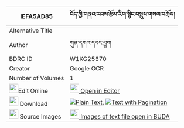 |IEFA5AD85|བོད་ཀྱི་གནའ་རབས་རྩོམ་རིག་སྙིང་བསྡུས་གསལ་བཀྲོལ། 
| --- | --- 
|Alternative Title |
|Author| ཀུན་དགའ་དབང་ཕྱུག
|BDRC ID | W1KG25670
|Creator | Google OCR
|Number of Volumes| 1
|<img width="25" src="https://img.icons8.com/color/25/000000/edit-property.png">Edit Online| [<img width="25" src="https://avatars.githubusercontent.com/u/45091458?s=200&v=4"> Open in Editor](http://editor.openpecha.org/IEFA5AD85)
|<img width="25" src="https://img.icons8.com/fluent/48/000000/download-2.png"/>  Download | [![](https://img.icons8.com/color/20/000000/txt.png)Plain Text](https://github.com/Openpecha/IEFA5AD85/releases/download/v1/bo_kyi_narab_tsomrik_nying_du__plain_IEFA5AD85.zip), [![](https://img.icons8.com/color/20/000000/txt.png)Text with Pagination](https://github.com/Openpecha/IEFA5AD85/releases/download/v1/bo_kyi_narab_tsomrik_nying_du__pages_IEFA5AD85.zip)
|<img width="25" src="https://img.icons8.com/plasticine/100/000000/pictures-folder.png"/>  Source Images | [<img width="25" src="https://library.bdrc.io/icons/BUDA-small.svg"> Images of text file open in BUDA](https://library.bdrc.io/show/bdr:W1KG25670)